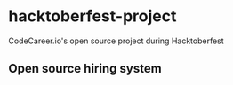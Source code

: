 # hacktoberfest-project
CodeCareer.io's open source project during Hacktoberfest

## Open source hiring system
